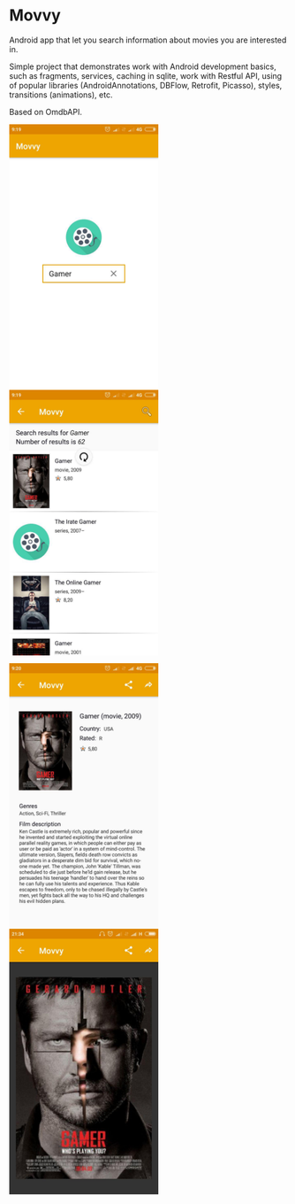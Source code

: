 # Movvy

Android app that let you search information about movies you are interested in.

Simple project that demonstrates work with Android development basics, such as fragments, services, caching in sqlite, work with Restful API, using of popular libraries (AndroidAnnotations, DBFlow, Retrofit, Picasso), styles, transitions (animations), etc.

Based on OmdbAPI.

<a href="url"><img src="https://github.com/VladNamik/MovieInformationViewer/blob/master/screenshots/search_activity.jpg?raw=true" align="center" height="480" width="270"></a>
<a href="url"><img src="https://github.com/VladNamik/MovieInformationViewer/blob/master/screenshots/list_activity.jpg?raw=true" align="center" height="480" width="270"></a>



<a href="url"><img src="https://github.com/VladNamik/MovieInformationViewer/blob/master/screenshots/full_info_activity.jpg?raw=true" align="center" height="480" width="270"></a>
<a href="url"><img src="https://github.com/VladNamik/MovieInformationViewer/blob/master/screenshots/full_image_activity.jpg?raw=true" align="center" height="480" width="270"></a>

